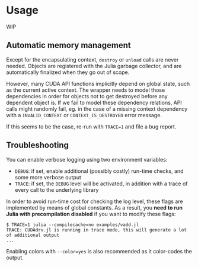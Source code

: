 # Usage

WIP


## Automatic memory management

Except for the encapsulating context, `destroy` or `unload` calls are never needed. Objects
are registered with the Julia garbage collector, and are automatically finalized when they
go out of scope.

However, many CUDA API functions implicitly depend on global state, such as the current
active context. The wrapper needs to model those dependencies in order for objects not to
get destroyed before any dependent object is. If we fail to model these dependency
relations, API calls might randomly fail, eg. in the case of a missing context dependency
with a `INVALID_CONTEXT` or `CONTEXT_IS_DESTROYED` error message.

If this seems to be the case, re-run with `TRACE=1` and file a bug report.


## Troubleshooting

You can enable verbose logging using two environment variables:

* `DEBUG`: if set, enable additional (possibly costly) run-time checks, and some more
  verbose output
* `TRACE`: if set, the `DEBUG` level will be activated, in addition with a trace of every
  call to the underlying library

In order to avoid run-time cost for checking the log level, these flags are implemented by
means of global constants. As a result, you **need to run Julia with precompilation
disabled** if you want to modify these flags:

```
$ TRACE=1 julia --compilecache=no examples/vadd.jl
TRACE: CUDAdrv.jl is running in trace mode, this will generate a lot of additional output
...
```

Enabling colors with `--color=yes` is also recommended as it color-codes the output.
